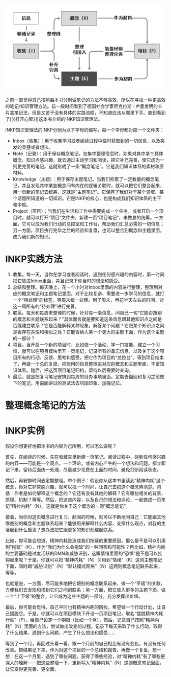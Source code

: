![INKP知识管理法示意图](../Resources/Images/INKP知识管理法_1.png)

之前一直觉得自己按照每本书分别做笔记的方法不够高效，所以在寻找一种更高效的笔记/知识管理方法。前一段时间看到了德国社会学家尼克拉斯 · 卢曼发明的卡片盒笔记法，但是又苦于没有具体的实践流程，不知道应该从哪里下手。直到看到了[[《打开心智》]]这本书介绍的INKP知识管理法。

INKP知识管理法的INKP分别为以下字母的缩写，每一个字母都对应一个文件夹：

- Inbox（收集）：用于收集学习或者阅读过程中临时获取到的一切信息，以及突发的灵感或者想法。
- Note（记录）：用于保存概念笔记。在集中整理信息时，如果对其中某个具体概念、知识点感兴趣，就去通过主动学习和阅读，把它补充完善，使它成为一则更完善的笔记。这就形成了一条“概念笔记”。它是我们知识体系的素材和原材料。
- Knowledge（主题）：用于保存主题笔记。当我们积累了一定数量的概念笔记，并且发现其中某些概念间有内在的逻辑关联时，就可以把它们整合起来，用一页新的笔记去统筹，这就是“主题笔记”。它保存了我们对于某个领域、某个话题所知道的一切知识。它是INKP的核心，也是构成我们知识体系的主干和中枢。
- Project（项目）：当我们在生活和工作中需要完成一个任务，或者开启一个项目时，就可以打开“项目”文件夹，新建一页“项目笔记”，来做总的统筹。一方面，它可以成为我们行动的总控室和工作台，帮助我们汇总必需的一切信息；另一方面，项目执行完毕之后的经验和复盘，也可以整合到概念和主题里面，成为我们新的知识。

# INKP实践方法

1. 收集。每一天，当你在学习或者阅读时，遇到任何感兴趣的内容时，第一时间把它放进Inbox里面，并且记录下你当时的想法和感受。
2. 总结和整理。每天晚上，花一个小时对Inbox里面的内容进行整理，整理到对应的概念笔记和主题笔记里面。对于比较复杂、需要进一步学习的信息，就打一个“待处理”的标签，等周末统一处理。到了周末，再花半天左右的时间，对这一周所有的“待处理”进行完善。
3. 联系。每天和每周末整理的时候，针对每一条信息，问自己一句“它能否跟别的概念和主题联系起来？”具体而言就是要知道这条信息跟其他知识点之间是否能建立联系？它是否能解释某种现象，解答某个问题？它跟某个知识点之间是否存在共性和相似之处？它能否纳入某一个更大的主题下面，作为这个主题的一部分？
4. 项目。当开启一个新的项目时，比如做一个活动、学一门技能、建立一个习惯，就可以在项目模块里开一页笔记，记录所有的备忘信息，以及关于这个项目所有的行动、反馈、思考和感受，把它作为项目的“总控台”。等到项目结束了，再做一个总的复盘，把能用的信息整理进对应的概念和主题里面，丰富知识体系。随后，把这页项目笔记归档，留待以后需要时查询。
5. 最后，就是把复习笔记安排到每周的待办事项里面，定期去翻阅和复习之前做下的笔记，用前面讲过的测试法去巩固印象、加强记忆。

# 整理概念笔记的方法

# INKP实例

假设你想更好地把本书的内容为己所用，可以怎么做呢？

首先，在阅读的时候，先在收藏夹里新建一页笔记。阅读过程中，碰到任何感兴趣的内容——可能是一个观点，一个理论，或者内心产生的一个想法和问题，都立即记下来，留待后面统一处理，尽量减少花费在上面的时间，避免打断阅读状态。

然后，再安排时间去定期整理。举个例子：假设你从这本书里读到“精神内耗”这个概念，你对它非常感兴趣，就可以找一个时间，让自己去把这个概念弄清楚。包括：作者是如何解释这个概念的？它还有没有其他的解释？它有哪些相关的背景、原理、机制？等等。然后，把这些内容，以及自己的想法和评论，一起做成一页笔记“精神内耗”（N）。这就是你关于这个概念的一则“概念笔记”。

接着，当你对这页概念进行复习、翻阅的时候，就可以不断地问自己：它能跟其他哪些别的概念和主题联系起来？能够用来解释什么内容，支撑什么观点，对我的生活起到什么启发？想办法把它跟更多的知识创建起联系。

比如，你可能会想道，精神内耗是造成我们拖延的重要原因，那么是不是可以引用到“拖延”（K），作为“我们为什么会拖延”的一种回答和可能性？再比如，精神内耗的主要基础是过度活跃的DMN和威胁识别，这跟情绪里面的“恐惧”是不是可以挂钩起来呢？于是，你就可以把“精神内耗”（N）引用到“情绪”（K）这则主题笔记下面，同时跟“威胁识别”（N）“默认模式网络”（N）这两则概念笔记联系起来，等等。

也就是说，一方面，尽可能多地把它跟别的概念联系起来，做一个“平级”的关联，方便我们去发现和找到它们之间的联系；另一方面，把它放入更多的主题下面，做一个“上下级”的整合，让它成为这些主题的一部分，充分发挥出价值。

最后，你可能会觉得，自己平时也有精神内耗的困扰，希望做一个行动计划，让自己摆脱它。于是，你就可以在项目模块下开设一页项目笔记，取名“摆脱精神内耗行动”（P）。给自己设定一个期限（比如一个月），然后，记录自己按照“精神内耗”（N）里面的方法，尝试做出改变的过程。记录下每天采取了什么行动，取得了什么结果，遇到什么问题，产生了什么想法和感受……

等到了一个月，再回过头看一看，跟一个月前的自己相比有没有变化，有没有任何改善。把结果记下来，作为对这个项目的一个总结和报告。再做一个复盘，想一想：在这一个月里，遇到了哪些问题，获得了哪些经验，对“精神内耗”有了哪些更深入的理解——把这些整理一下，重新写入“精神内耗”（N）这则概念笔记里面，让它变得更完善、更全面。